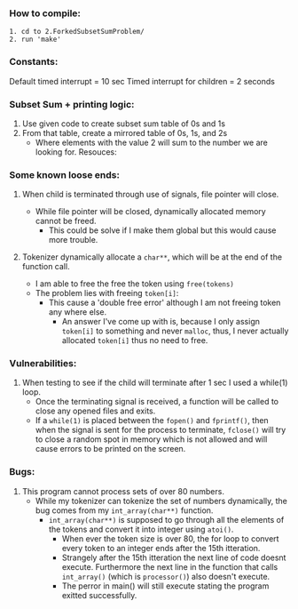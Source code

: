 ### How to compile:
	1. cd to 2.ForkedSubsetSumProblem/
	2. run 'make'

### Constants:
Default timed interrupt = 10 sec
Timed interrupt for children = 2 seconds

### Subset Sum + printing logic:
1. Use given code to create subset sum table of 0s and 1s
2. From that table, create a mirrored table of 0s, 1s, and 2s
    - Where elements with the value 2 will sum to the number we are looking for.
 Resouces:
 [](https://www.geeksforgeeks.org/subset-sum-problem-dp-25/)
 [](https://www.youtube.com/watch?v=s6FhG--P7z0)
  

### Some known loose ends:
1. When child is terminated through use of signals, file pointer will close.
    - While file pointer will be closed, dynamically allocated memory cannot be freed.
        - This could be solve if I make them global but this would cause more trouble.

2. Tokenizer dynamically allocate a `char**`, which will be at the end of the function call.
    - I am able to free the free the token using `free(tokens)`
    - The problem lies with freeing `token[i]`:
        - This cause a 'double free error' although I am not freeing token any where else.
            - An answer I've come up with is, because I only assign `token[i]` to something and never `malloc`, thus, I never actually allocated `token[i]` thus no need to free.

### Vulnerabilities:
1. When testing to see if the child will terminate after 1 sec I used a while(1) loop.
    - Once the terminating signal is received, a function will be called to close any opened files and exits.
    - If a `while(1)` is placed between the `fopen()` and `fprintf()`, then when the signal is sent for the process to terminate, `fclose()` will try to close a random spot in memory which is not allowed and will cause errors to be printed on the screen.

### Bugs:
1. This program cannot process sets of over 80 numbers.
    - While my tokenizer can tokenize the set of numbers dynamically, the bug comes from my `int_array(char**)` function.
        - `int_array(char**)` is supposed to go through all the elements of the tokens and convert it into integer using `atoi()`.
            - When ever the token size is over 80, the for loop to convert every token to an integer ends after the 15th itteration. 
            - Strangely after the 15th itteration the next line of code doesnt execute. Furthermore the next line in the function that calls `int_array()` (which is `processor()`) also doesn't execute.
            - The perror in main() will still execute stating the program exitted successfully.
